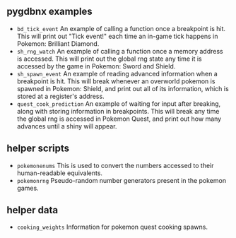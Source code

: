 ## pygdbnx examples
* ``bd_tick_event`` An example of calling a function once a breakpoint is hit. This will print out "Tick event!" each time an in-game tick happens in Pokemon: Brilliant Diamond.
* ``sh_rng_watch`` An example of calling a function once a memory address is accessed. This will print out the global rng state any time it is accessed by the game in Pokemon: Sword and Shield.
* ``sh_spawn_event`` An example of reading advanced information when a breakpoint is hit. This will break whenever an overworld pokemon is spawned in Pokemon: Shield, and print out all of its information, which is stored at a register's address.
* ``quest_cook_prediction`` An example of waiting for input after breaking, along with storing information in breakpoints. This will break any time the global rng is accessed in Pokemon Quest, and print out how many advances until a shiny will appear.

## helper scripts
* ``pokemonenums`` This is used to convert the numbers accessed to their human-readable equivalents.
* ``pokemonrng`` Pseudo-random number generators present in the pokemon games.

## helper data
* ``cooking_weights`` Information for pokemon quest cooking spawns.